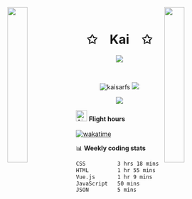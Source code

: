 <img align="left" src="https://user-images.githubusercontent.com/65187002/144930161-2f783401-8d27-4fdf-a2f7-cc0ba32f1f1f.gif" width="30%" style="display:inline;"><img align="right" src="https://user-images.githubusercontent.com/65187002/144930161-2f783401-8d27-4fdf-a2f7-cc0ba32f1f1f.gif" width="30%" style="display:inline;">
<br>
<p align="center">
    <h1 align="center">✩&emsp;Kai&emsp;✩</h1>
</p>
<p align="center">
    <img src="https://readme-typing-svg.herokuapp.com/?lines=Yoooooooooooooooo;Welcome+to+my+profile!;Have+a+look+around!&font=Fira%20Code&color=%23D62F79&center=true&width=280&height=50">
</p>
<br>
<p align="center">
    <img src="https://komarev.com/ghpvc/?username=kaisarfs&label=Profile%20views&color=2e2e2e&style=flat" alt="kaisarfs" />
    <a href="https://instagram.com/kaisarfs" target="_blank"> 
        <img src="https://img.shields.io/badge/Instagram-%23353a3b.svg?logo=Instagram&logoColor=white" />
    </a>
<p align="center">
    <img src="https://github-readme-streak-stats.herokuapp.com?user=KaisarFS&theme=black-ice&date_format=M%20j%5B%2C%20Y%5D">
</p>

<img src="https://raw.githubusercontent.com/Tarikul-Islam-Anik/Animated-Fluent-Emojis/master/Emojis/Travel%20and%20places/Airplane%20Departure.png" alt="Airplane Departure" width="25" height="25" /> **Flight hours**
<br>
<br>
[![wakatime](https://wakatime.com/badge/user/b847b213-1e14-4059-a6ff-19351e88114a.svg)](https://wakatime.com/@b847b213-1e14-4059-a6ff-19351e88114a) 

📊 **Weekly coding stats**
<!--START_SECTION:waka-->

```txt
CSS          3 hrs 18 mins   ███████████▒░░░░░░░░░░░░░   45.18 %
HTML         1 hr 55 mins    ██████▓░░░░░░░░░░░░░░░░░░   26.34 %
Vue.js       1 hr 9 mins     ████░░░░░░░░░░░░░░░░░░░░░   15.74 %
JavaScript   50 mins         ███░░░░░░░░░░░░░░░░░░░░░░   11.48 %
JSON         5 mins          ▒░░░░░░░░░░░░░░░░░░░░░░░░   01.25 %
```

<!--END_SECTION:waka-->
